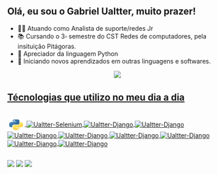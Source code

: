 ## Olá, eu sou o Gabriel Ualtter, muito prazer!
- 👨‍💻 Atuando como Analista de suporte/redes Jr
- 📚 Cursando o 3▫ semestre do CST Redes de computadores, pela insituição Pitágoras.
- 🐍 Apreciador da linguagem Python
- 👀 Iniciando novos aprendizados em outras linguagens e softwares.

<div align="center">
  <a href="https://github.com/Ualtter031">
  <img height="180em" src="https://github-readme-stats.vercel.app/api?username=Ualtter031&show_icons=true&theme=dark&include_all_commits=true&count_private=true"/>
</div>

## Técnologias que utilizo no meu dia a dia
<div style="display: inline_block"><br>
  <img align="center" alt="Ualtter-Python" height="30" width="40" src="https://raw.githubusercontent.com/devicons/devicon/master/icons/python/python-original.svg">
  <img align="center" alt="Ualtter-Selenium" height="30" width="40" src="https://cdn.jsdelivr.net/gh/devicons/devicon/icons/selenium/selenium-original.svg">
  <img align="center" alt="Ualtter-Django" height="30" width="40" src="https://cdn.jsdelivr.net/gh/devicons/devicon/icons/django/django-plain.svg">
  <img align="center" alt="Ualtter-Django" height="30" width="40" src="https://cdn.jsdelivr.net/gh/devicons/devicon/icons/flask/flask-original.svg">
  <img align="center" alt="Ualtter-Django" height="30" width="40" src="https://cdn.jsdelivr.net/gh/devicons/devicon/icons/mysql/mysql-original.svg">
  <img align="center" alt="Ualtter-Django" height="30" width="40" src="https://cdn.jsdelivr.net/gh/devicons/devicon/icons/linux/linux-original.svg">
  <img align="center" alt="Ualtter-Django" height="30" width="40" src="https://cdn.jsdelivr.net/gh/devicons/devicon/icons/windows8/windows8-original.svg">
  <img align="center" alt="Ualtter-Django" height="30" width="40" src="https://cdn.jsdelivr.net/gh/devicons/devicon/icons/putty/putty-original.svg">
  <img align="center" alt="Ualtter-Django" height="30" width="40" src="https://cdn.jsdelivr.net/gh/devicons/devicon/icons/visualstudio/visualstudio-plain.svg">
  <img align="center" alt="Ualtter-Django" height="30" width="40" src="https://cdn.jsdelivr.net/gh/devicons/devicon/icons/vscode/vscode-original.svg">
</div>
  
  ##
 
<div> 
<a href="https://www.linkedin.com/in/gabriel-ualtter-611227149" target="_blank"><img src="https://img.shields.io/badge/-LinkedIn-%230077B5?style=for-the-badge&logo=linkedin&logoColor=white" target="_blank"></a>
<a href = ualtter@gmail.com"><img src="https://img.shields.io/badge/-Gmail-%23333?style=for-the-badge&logo=gmail&logoColor=white" target="_blank"></a>
<a href="https://instagram.com/ualtter_18" target="_blank"><img src="https://img.shields.io/badge/-Instagram-%23E4405F?style=for-the-badge&logo=instagram&logoColor=white" target="_blank"></a>
<div>
